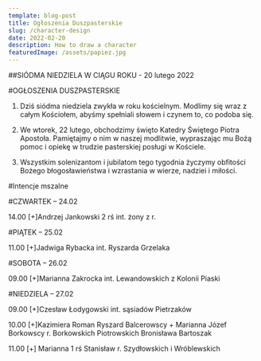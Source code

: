 ```yaml
---
template: blog-post
title: Ogłoszenia Duszpasterskie
slug: /character-design
date: 2022-02-20
description: How to draw a character
featuredImage: /assets/papiez.jpg
---
```


##SIÓDMA NIEDZIELA W CIĄGU ROKU - 20 lutego 2022                                                      

#OGŁOSZENIA DUSZPASTERSKIE

1. Dziś siódma niedziela zwykła w roku kościelnym. Modlimy się wraz z całym Kościołem, abyśmy spełniali słowem i czynem to, co podoba się. 

2. We wtorek, 22 lutego, obchodzimy święto Katedry Świętego Piotra Apostoła. Pamiętajmy o nim w naszej modlitwie, wypraszając mu Bożą pomoc i opiekę w trudzie pasterskiej posługi w Kościele. 

3. Wszystkim solenizantom i jubilatom tego tygodnia życzymy obfitości Bożego błogosławieństwa i wzrastania w wierze, nadziei i miłości. 

#Intencje mszalne 


#CZWARTEK – 24.02

14.00 [+]Andrzej Jankowski 2 rś int. żony z r.

#PIĄTEK – 25.02

11.00 [+]Jadwiga Rybacka int. Ryszarda Grzelaka

#SOBOTA – 26.02

09.00 [+]Marianna Zakrocka int. Lewandowskich z Kolonii Piaski

#NIEDZIELA – 27.02

09.00 [+]Czesław Łodygowski int. sąsiadów Pietrzaków

10.00 [+]Kazimiera Roman Ryszard Balcerowscy + Marianna Józef Borkowscy r. Borkowskich Piotrowskich Bronisława Bartoszak


 11.00 [+] Marianna 1 rś Stanisław r. Szydłowskich i Wróblewskich